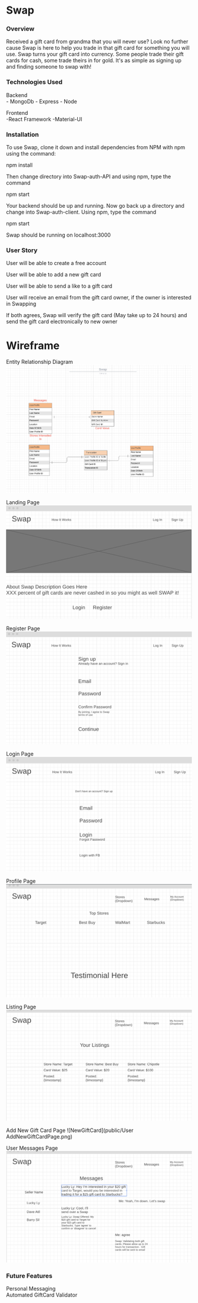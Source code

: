 # Swap
### Overview

Received a gift card from grandma that you will never use? Look no further cause Swap is here to help you trade in that gift card for something you will use. Swap turns your gift card into currency.  Some people trade their gift cards for cash, some trade theirs in for gold. It's as simple as signing up and finding someone to swap with!

### Technologies Used

Backend <br/>
    - MongoDb
    - Express
    - Node

Frontend <br/>
    -React
    Framework
        -Material-UI

### Installation

To use Swap, clone it down and install dependencies from NPM with npm using the command:

npm install

Then change directory into Swap-auth-API and using npm, type the command 

npm start

Your backend should be up and running. Now go back up a directory and change into Swap-auth-client. Using npm, type the command

npm start

Swap should be running on localhost:3000

### User Story
User will be able to create a free account 

User will be able to add a new gift card

User will be able to send a like to a gift card

User will receive an email from the gift card owner, if the owner is interested in Swapping

If both agrees, Swap will verify the gift card (May take up to 24 hours) and send the gift card electronically to new owner

# Wireframe

Entity Relationship Diagram
![ERD](public/ERD.png)

Landing Page
![Landing](public/LandingPage.png)

Register Page
![Register](public/UserSignUp.png)

Login Page
![Login](public/UserLogInPage.png)

Profile Page
![Profile](public/UserProfilePage.png)

Listing Page
![Listing](public/UserListingPage.png)

Add New Gift Card Page
![NewGiftCard](public/User AddNewGiftCardPage.png)

User Messages Page
![Message](public/UserMessagesPage.png)



### Future Features

Personal Messaging
<br/>
Automated GiftCard Validator
